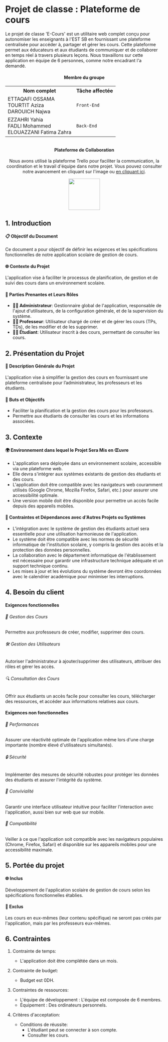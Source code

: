 
# Projet de classe : Plateforme de cours
Le projet de classe 'E-Cours' est un utilitaire web complet conçu pour autonomiser les enseignants à l'EST SB en fournissant une plateforme centralisée pour accéder à, partager et gérer les cours. Cette plateforme permet aux éducateurs et aux étudiants de communiquer et de collaborer en temps réel à travers plusieurs leçons. Nous travaillons sur cette application en équipe de 6 personnes, comme notre encadrant l'a demandé.

<div align="center">
<h4>Membre du groupe</h4>
<h6>
<table width="600">
  <tr>
    <th>Nom complet</th>
    <th>Tâche affectée</th>
  </tr>
  <tr>
    <td>ETTAQAFI OSSAMA<br>TOURTIT Aziza<br>DAROUICH Najwa</td>
    <td><code>Front-End</code></td>
  </tr>
  <tr>
    <td>EZZAHRI Yahia<br>FADLI Mohammed<br>ELOUAZZANI Fatima Zahra</td>
    <td><code>Back-End</code></td>
  </tr>
</table>
</h6>
</div>
<div align="center">
<h4>Plateforme de Collaboration</h4>
<p>Nous avons utilisé la plateforme Trello pour faciliter la communication, la coordination et le travail d'équipe dans notre projet. Vous pouvez consulter notre avancement en cliquant sur l'image ou <a href="https://trello.com/w/classprojectcoursesplatform">en cliquant ici</a>.</p>
<a href="https://trello.com/w/classprojectcoursesplatform">
  <img src="https://upload.wikimedia.org/wikipedia/en/thumb/8/8c/Trello_logo.svg/2560px-Trello_logo.svg.png" width="100"/>
</a>
</div>

## 1. Introduction

#### 📋 Objectif du Document
Ce document a pour objectif de définir les exigences et les spécifications fonctionnelles de notre application scolaire de gestion de cours.

#### 🌐 Contexte du Projet
L'application vise à faciliter le processus de planification, de gestion et de suivi des cours dans un environnement scolaire.

#### 👥 Parties Prenantes et Leurs Rôles
- **👩‍💼 Administrateur**: Gestionnaire global de l'application, responsable de l'ajout d'utilisateurs, de la configuration générale, et de la supervision du système.
- **👨‍🏫 Professeur**: Utilisateur chargé de créer et de gérer les cours (TPs, TDs), de les modifier et de les supprimer.
- **👨‍🎓 Étudiant**: Utilisateur inscrit à des cours, permettant de consulter les cours.

## 2. Présentation du Projet

#### 📝 Description Générale du Projet
L'application vise à simplifier la gestion des cours en fournissant une plateforme centralisée pour l’administrateur, les professeurs et les étudiants.

#### 🎯 Buts et Objectifs
- Faciliter la planification et la gestion des cours pour les professeurs.
- Permettre aux étudiants de consulter les cours et les informations associées.

## 3. Contexte

#### 🌍 Environnement dans lequel le Projet Sera Mis en Œuvre
- L'application sera déployée dans un environnement scolaire, accessible via une plateforme web.
- Elle devra s'intégrer aux systèmes existants de gestion des étudiants et des cours.
- L'application doit être compatible avec les navigateurs web couramment utilisés (Google Chrome, Mozilla Firefox, Safari, etc.) pour assurer une accessibilité optimale.
- Une version mobile doit être disponible pour permettre un accès facile depuis des appareils mobiles.

#### 🤝 Contraintes et Dépendances avec d'Autres Projets ou Systèmes
- L'intégration avec le système de gestion des étudiants actuel sera essentielle pour une utilisation harmonieuse de l'application.
- Le système doit être compatible avec les normes de sécurité informatique de l'institution scolaire, y compris la gestion des accès et la protection des données personnelles.
- La collaboration avec le département informatique de l'établissement est nécessaire pour garantir une infrastructure technique adéquate et un support technique continu.
- Les mises à jour et les évolutions du système devront être coordonnées avec le calendrier académique pour minimiser les interruptions.

## 4. Besoin du client

#### Exigences fonctionnelles

###### 📘 Gestion des Cours
Permettre aux professeurs de créer, modifier, supprimer des cours.

###### 🛠️ Gestion des Utilisateurs
Autoriser l'administrateur à ajouter/supprimer des utilisateurs, attribuer des rôles et gérer les accès.

###### 🔍 Consultation des Cours
Offrir aux étudiants un accès facile pour consulter les cours, télécharger des ressources, et accéder aux informations relatives aux cours.

#### Exigences non fonctionnelles

###### 🚀 Performances
Assurer une réactivité optimale de l'application même lors d'une charge importante (nombre élevé d'utilisateurs simultanés).

###### 🔒 Sécurité
Implémenter des mesures de sécurité robustes pour protéger les données des étudiants et assurer l'intégrité du système.

###### 🎨 Convivialité
Garantir une interface utilisateur intuitive pour faciliter l'interaction avec l'application, aussi bien sur web que sur mobile.

###### 🔄 Compatibilité
Veiller à ce que l'application soit compatible avec les navigateurs populaires (Chrome, Firefox, Safari) et disponible sur les appareils mobiles pour une accessibilité maximale.

## 5. Portée du projet

#### 🌐 Inclus
Développement de l'application scolaire de gestion de cours selon les spécifications fonctionnelles établies.

#### 🚫 Exclus
Les cours en eux-mêmes (leur contenu spécifique) ne seront pas créés par l'application, mais par les professeurs eux-mêmes.

## 6. Contraintes

1. Contrainte de temps:
   - L'application doit être complétée dans un mois.

2. Contrainte de budget:
   - Budget est 0DH.

3. Contraintes de ressources:
   - L'équipe de développement : L'équipe est composée de 6 membres.
   - Équipement : Des ordinateurs personnels.

4. Critères d'acceptation:
   - Conditions de réussite:
     - L'étudiant peut se connecter à son compte.
     - Consulter les cours.
